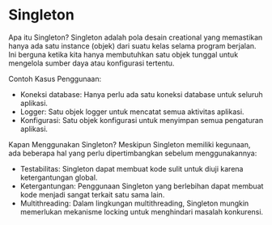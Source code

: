 # Singleton

Apa itu Singleton?
Singleton adalah pola desain creational yang memastikan hanya ada satu instance (objek) dari suatu kelas selama program berjalan. Ini berguna ketika kita hanya membutuhkan satu objek tunggal untuk mengelola sumber daya atau konfigurasi tertentu.

Contoh Kasus Penggunaan:

* Koneksi database: Hanya perlu ada satu koneksi database untuk seluruh aplikasi.
* Logger: Satu objek logger untuk mencatat semua aktivitas aplikasi.
* Konfigurasi: Satu objek konfigurasi untuk menyimpan semua pengaturan aplikasi.

Kapan Menggunakan Singleton?
Meskipun Singleton memiliki kegunaan, ada beberapa hal yang perlu dipertimbangkan sebelum menggunakannya:

* Testabilitas: Singleton dapat membuat kode sulit untuk diuji karena ketergantungan global.
* Ketergantungan: Penggunaan Singleton yang berlebihan dapat membuat kode menjadi sangat terkait satu sama lain.
* Multithreading: Dalam lingkungan multithreading, Singleton mungkin memerlukan mekanisme locking untuk menghindari masalah konkurensi.
